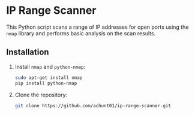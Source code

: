 # IP Range Scanner

This Python script scans a range of IP addresses for open ports using the `nmap` library and performs basic analysis on the scan results.

## Installation

1. Install `nmap` and `python-nmap`:
   ```bash
   sudo apt-get install nmap
   pip install python-nmap
   ```
   
2. Clone the repository:
    ```bash
   git clone https://github.com/achunt01/ip-range-scanner.git
   ```


   
